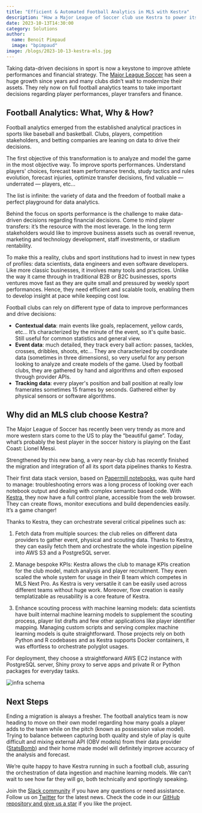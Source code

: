 ```yaml
---
title: "Efficient & Automated Football Analytics in MLS with Kestra"
description: "How a Major League of Soccer club use Kestra to power its analytics initiative"
date: 2023-10-13T14:30:00
category: Solutions
author:
  name: Benoit Pimpaud
  image: "bpimpaud"
image: /blogs/2023-10-13-kestra-mls.jpg
---
```


Taking data-driven decisions in sport is now a keystone to improve athlete performances and financial strategy. The [Major League Soccer](https://www.mlssoccer.com/) has seen a huge growth since years and many clubs didn’t wait to modernize their assets. They rely now on full football analytics teams to take important decisions regarding player performances, player transfers and finance.

## Football Analytics: What, Why & How?

Football analytics emerged from the established analytical practices in sports like baseball and basketball.
Clubs, players, competition stakeholders, and betting companies are leaning on data to drive their decisions. 

The first objective of this transformation is to analyze and model the game in the most objective way. To improve sports performances. Understand players' choices, forecast team performance trends, study tactics and rules evolution, forecast injuries, optimize transfer decisions, find valuable — underrated — players, etc…

The list is infinite: the variety of data and the freedom of football make a perfect playground for data analytics.

Behind the focus on sports performance is the challenge to make data-driven decisions regarding financial decisions. Come to mind player transfers: it’s the resource with the most leverage. In the long term stakeholders would like to improve business assets such as overall revenue, marketing and technology development, staff investments, or stadium rentability.

To make this a reality, clubs and sport institutions had to invest in new types of profiles: data scientists, data engineers and even software developers.
Like more classic businesses, it involves many tools and practices. Unlike the way it came through in traditional B2B or B2C businesses, sports ventures move fast as they are quite small and pressured by weekly sport performances.
Hence, they need efficient and scalable tools, enabling them to develop insight at pace while keeping cost low.

Football clubs can rely on different type of data to improve performances and drive decisions: 

* **Contextual data**: main events like goals, replacement, yellow cards, etc… It’s characterized by the minute of the event, so it's quite basic. Still useful for common statistics and general view.
* **Event data**: much detailed, they track every ball action: passes, tackles, crosses, dribbles, shoots, etc… They are characterized by coordinate data (sometimes in three dimensions), so very useful for any person looking to analyze and create models of the game. Used by football clubs, they are gathered by hand and algorithms and often exposed through provider APIs.
* **Tracking data**: every player's position and ball position at really low framerates sometimes 15 frames by seconds. Gathered either by physical sensors or software algorithms.

## Why did an MLS club choose Kestra?

The Major League of Soccer has recently been very trendy as more and more western stars come to the US to play the “beautiful game”. Today, what’s probably the best player in the soccer history is playing on the East Coast: Lionel Messi.

Strengthened by this new bang, a very near-by club has recently finished the migration and integration of all its sport data pipelines thanks to Kestra.

Their first data stack version, based on [Papermill notebooks](https://github.com/nteract/papermill), was quite hard to manage: troubleshooting errors was a long process of looking over each notebook output and dealing with complex semantic based code.
With [Kestra](https://github.com/kestra-io/kestra), they now have a full control plane, accessible from the web browser. They can create flows, monitor executions and build dependencies easily. It’s a game changer!

Thanks to Kestra, they can orchestrate several critical pipelines such as:

1. Fetch data from multiple sources: the club relies on different data providers to gather event, physical and scouting data. Thanks to Kestra, they can easily fetch them and orchestrate the whole ingestion pipeline into AWS S3 and a PostgreSQL server.

2. Manage bespoke KPIs: Kestra allows the club to manage KPIs creation for the club model, match analysis and player recruitment. They even scaled the whole system for usage in their B team which competes in MLS Next Pro. As Kestra is very versatile it can be easily used across different teams without huge work. Moreover, flow creation is easily templatizable as reusability is a core feature of Kestra.

3. Enhance scouting process with machine learning models: data scientists have built internal machine learning models to supplement the scouting process, player list drafts and few other applications like player identifier mapping. Managing custom scripts and serving complex machine learning models is quite straightforward. Those projects rely on both Python and R codebases and as Kestra supports Docker containers, it was effortless to orchestrate polyglot usages.

For deployment, they choose a straightforward AWS EC2 instance with PostgreSQL server, Shiny proxy to serve apps and private R or Python packages for everyday tasks.

![infra schema](/blogs/2023-10-13-kestra-mls/mls-schema.png)


## Next Steps

Ending a migration is always a fresher. The football analytics team is now heading to move on their own model regarding how many goals a player adds to the team while on the pitch (known as possession value model). Trying to balance between capturing both quality and style of play is quite difficult and mixing external API (OBV models) from their data provider ([StatsBomb](https://statsbomb.com)) and their home made model will definitely improve accuracy of the analysis and forecast.

We’re quite happy to have Kestra running in such a football club, assuring the orchestration of data ingestion and machine learning models. We can’t wait to see how far they will go, both technically and sportingly speaking.

Join the [Slack community](https://kestra.io/slack) if you have any questions or need assistance. Follow us on [Twitter](https://twitter.com/kestra_io) for the latest news. Check the code in our [GitHub repository and give us a star](https://github.com/kestra-io/kestra) if you like the project.
